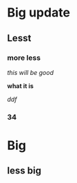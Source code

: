 # Big update
## Lesst
### more less
_this will be good_

**what it is**

*ddf*

### 34

# Big
## less big
